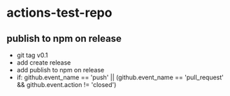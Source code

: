 # actions-test-repo

## publish to npm on release
- git tag v0.1
- add create release
- add publish to npm on release
- if: github.event_name == 'push' || (github.event_name == 'pull_request' && github.event.action != 'closed')